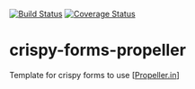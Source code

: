 [![Build Status](https://travis-ci.com/RaddishIoW/crispy-forms-propeller.svg?branch=master)](https://travis-ci.com/RaddishIoW/crispy-forms-propeller)
[![Coverage Status](https://coveralls.io/repos/github/RaddishIoW/crispy-forms-propeller/badge.svg?branch=master)](https://coveralls.io/github/RaddishIoW/crispy-forms-propeller?branch=master)

# crispy-forms-propeller
Template for crispy forms to use [[Propeller.in](https://propeller.in)]
